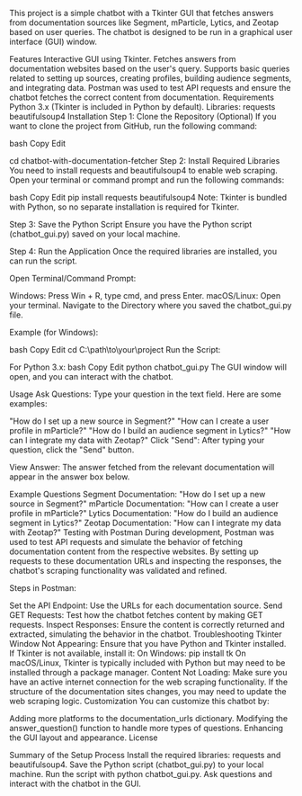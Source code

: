 This project is a simple chatbot with a Tkinter GUI that fetches answers from documentation sources like Segment, mParticle, Lytics, and Zeotap based on user queries. The chatbot is designed to be run in a graphical user interface (GUI) window.

Features
Interactive GUI using Tkinter.
Fetches answers from documentation websites based on the user's query.
Supports basic queries related to setting up sources, creating profiles, building audience segments, and integrating data.
Postman was used to test API requests and ensure the chatbot fetches the correct content from documentation.
Requirements
Python 3.x (Tkinter is included in Python by default).
Libraries:
requests
beautifulsoup4
Installation
Step 1: Clone the Repository (Optional)
If you want to clone the project from GitHub, run the following command:

bash
Copy
Edit

cd chatbot-with-documentation-fetcher
Step 2: Install Required Libraries
You need to install requests and beautifulsoup4 to enable web scraping. Open your terminal or command prompt and run the following commands:

bash
Copy
Edit
pip install requests beautifulsoup4
Note: Tkinter is bundled with Python, so no separate installation is required for Tkinter.

Step 3: Save the Python Script
Ensure you have the Python script (chatbot_gui.py) saved on your local machine.

Step 4: Run the Application
Once the required libraries are installed, you can run the script.

Open Terminal/Command Prompt:

Windows: Press Win + R, type cmd, and press Enter.
macOS/Linux: Open your terminal.
Navigate to the Directory where you saved the chatbot_gui.py file.

Example (for Windows):

bash
Copy
Edit
cd C:\path\to\your\project
Run the Script:

For Python 3.x:
bash
Copy
Edit
python chatbot_gui.py
The GUI window will open, and you can interact with the chatbot.

Usage
Ask Questions: Type your question in the text field. Here are some examples:

"How do I set up a new source in Segment?"
"How can I create a user profile in mParticle?"
"How do I build an audience segment in Lytics?"
"How can I integrate my data with Zeotap?"
Click "Send": After typing your question, click the "Send" button.

View Answer: The answer fetched from the relevant documentation will appear in the answer box below.

Example Questions
Segment Documentation:
"How do I set up a new source in Segment?"
mParticle Documentation:
"How can I create a user profile in mParticle?"
Lytics Documentation:
"How do I build an audience segment in Lytics?"
Zeotap Documentation:
"How can I integrate my data with Zeotap?"
Testing with Postman
During development, Postman was used to test API requests and simulate the behavior of fetching documentation content from the respective websites. By setting up requests to these documentation URLs and inspecting the responses, the chatbot's scraping functionality was validated and refined.

Steps in Postman:

Set the API Endpoint: Use the URLs for each documentation source.
Send GET Requests: Test how the chatbot fetches content by making GET requests.
Inspect Responses: Ensure the content is correctly returned and extracted, simulating the behavior in the chatbot.
Troubleshooting
Tkinter Window Not Appearing:
Ensure that you have Python and Tkinter installed. If Tkinter is not available, install it:
On Windows: pip install tk
On macOS/Linux, Tkinter is typically included with Python but may need to be installed through a package manager.
Content Not Loading:
Make sure you have an active internet connection for the web scraping functionality.
If the structure of the documentation sites changes, you may need to update the web scraping logic.
Customization
You can customize this chatbot by:

Adding more platforms to the documentation_urls dictionary.
Modifying the answer_question() function to handle more types of questions.
Enhancing the GUI layout and appearance.
License


Summary of the Setup Process
Install the required libraries: requests and beautifulsoup4.
Save the Python script (chatbot_gui.py) to your local machine.
Run the script with python chatbot_gui.py.
Ask questions and interact with the chatbot in the GUI.

